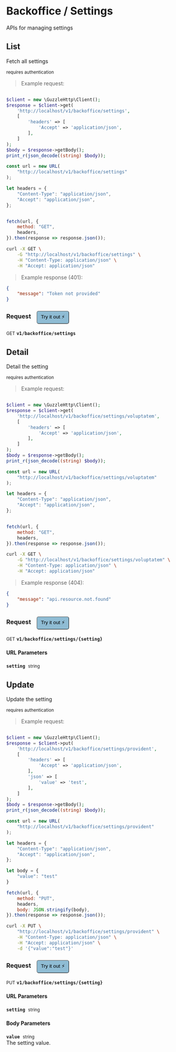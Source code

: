 # Backoffice / Settings
APIs for managing settings

## List
Fetch all settings

<small class="badge badge-darkred">requires authentication</small>



> Example request:

```php

$client = new \GuzzleHttp\Client();
$response = $client->get(
    'http://localhost/v1/backoffice/settings',
    [
        'headers' => [
            'Accept' => 'application/json',
        ],
    ]
);
$body = $response->getBody();
print_r(json_decode((string) $body));
```

```javascript
const url = new URL(
    "http://localhost/v1/backoffice/settings"
);

let headers = {
    "Content-Type": "application/json",
    "Accept": "application/json",
};


fetch(url, {
    method: "GET",
    headers,
}).then(response => response.json());
```

```bash
curl -X GET \
    -G "http://localhost/v1/backoffice/settings" \
    -H "Content-Type: application/json" \
    -H "Accept: application/json"
```


> Example response (401):

```json
{
    "message": "Token not provided"
}
```
<div id="execution-results-GETv1-backoffice-settings" hidden>
    <blockquote>Received response<span id="execution-response-status-GETv1-backoffice-settings"></span>:</blockquote>
    <pre class="json"><code id="execution-response-content-GETv1-backoffice-settings"></code></pre>
</div>
<div id="execution-error-GETv1-backoffice-settings" hidden>
    <blockquote>Request failed with error:</blockquote>
    <pre><code id="execution-error-message-GETv1-backoffice-settings"></code></pre>
</div>
<form id="form-GETv1-backoffice-settings" data-method="GET" data-path="v1/backoffice/settings" data-authed="1" data-hasfiles="0" data-headers='{"Content-Type":"application\/json","Accept":"application\/json"}' onsubmit="event.preventDefault(); executeTryOut('GETv1-backoffice-settings', this);">
<h3>
    Request&nbsp;&nbsp;&nbsp;
        <button type="button" style="background-color: #8fbcd4; padding: 5px 10px; border-radius: 5px; border-width: thin;" id="btn-tryout-GETv1-backoffice-settings" onclick="tryItOut('GETv1-backoffice-settings');">Try it out ⚡</button>
    <button type="button" style="background-color: #c97a7e; padding: 5px 10px; border-radius: 5px; border-width: thin;" id="btn-canceltryout-GETv1-backoffice-settings" onclick="cancelTryOut('GETv1-backoffice-settings');" hidden>Cancel</button>&nbsp;&nbsp;
    <button type="submit" style="background-color: #6ac174; padding: 5px 10px; border-radius: 5px; border-width: thin;" id="btn-executetryout-GETv1-backoffice-settings" hidden>Send Request 💥</button>
    </h3>
<p>
<small class="badge badge-green">GET</small>
 <b><code>v1/backoffice/settings</code></b>
</p>
<p>
<label id="auth-GETv1-backoffice-settings" hidden>Authorization header: <b><code>Bearer </code></b><input type="text" name="Authorization" data-prefix="Bearer " data-endpoint="GETv1-backoffice-settings" data-component="header"></label>
</p>
</form>


## Detail
Detail the setting

<small class="badge badge-darkred">requires authentication</small>



> Example request:

```php

$client = new \GuzzleHttp\Client();
$response = $client->get(
    'http://localhost/v1/backoffice/settings/voluptatem',
    [
        'headers' => [
            'Accept' => 'application/json',
        ],
    ]
);
$body = $response->getBody();
print_r(json_decode((string) $body));
```

```javascript
const url = new URL(
    "http://localhost/v1/backoffice/settings/voluptatem"
);

let headers = {
    "Content-Type": "application/json",
    "Accept": "application/json",
};


fetch(url, {
    method: "GET",
    headers,
}).then(response => response.json());
```

```bash
curl -X GET \
    -G "http://localhost/v1/backoffice/settings/voluptatem" \
    -H "Content-Type: application/json" \
    -H "Accept: application/json"
```


> Example response (404):

```json
{
    "message": "api.resource.not.found"
}
```
<div id="execution-results-GETv1-backoffice-settings--setting-" hidden>
    <blockquote>Received response<span id="execution-response-status-GETv1-backoffice-settings--setting-"></span>:</blockquote>
    <pre class="json"><code id="execution-response-content-GETv1-backoffice-settings--setting-"></code></pre>
</div>
<div id="execution-error-GETv1-backoffice-settings--setting-" hidden>
    <blockquote>Request failed with error:</blockquote>
    <pre><code id="execution-error-message-GETv1-backoffice-settings--setting-"></code></pre>
</div>
<form id="form-GETv1-backoffice-settings--setting-" data-method="GET" data-path="v1/backoffice/settings/{setting}" data-authed="1" data-hasfiles="0" data-headers='{"Content-Type":"application\/json","Accept":"application\/json"}' onsubmit="event.preventDefault(); executeTryOut('GETv1-backoffice-settings--setting-', this);">
<h3>
    Request&nbsp;&nbsp;&nbsp;
        <button type="button" style="background-color: #8fbcd4; padding: 5px 10px; border-radius: 5px; border-width: thin;" id="btn-tryout-GETv1-backoffice-settings--setting-" onclick="tryItOut('GETv1-backoffice-settings--setting-');">Try it out ⚡</button>
    <button type="button" style="background-color: #c97a7e; padding: 5px 10px; border-radius: 5px; border-width: thin;" id="btn-canceltryout-GETv1-backoffice-settings--setting-" onclick="cancelTryOut('GETv1-backoffice-settings--setting-');" hidden>Cancel</button>&nbsp;&nbsp;
    <button type="submit" style="background-color: #6ac174; padding: 5px 10px; border-radius: 5px; border-width: thin;" id="btn-executetryout-GETv1-backoffice-settings--setting-" hidden>Send Request 💥</button>
    </h3>
<p>
<small class="badge badge-green">GET</small>
 <b><code>v1/backoffice/settings/{setting}</code></b>
</p>
<p>
<label id="auth-GETv1-backoffice-settings--setting-" hidden>Authorization header: <b><code>Bearer </code></b><input type="text" name="Authorization" data-prefix="Bearer " data-endpoint="GETv1-backoffice-settings--setting-" data-component="header"></label>
</p>
<h4 class="fancy-heading-panel"><b>URL Parameters</b></h4>
<p>
<b><code>setting</code></b>&nbsp;&nbsp;<small>string</small>  &nbsp;
<input type="text" name="setting" data-endpoint="GETv1-backoffice-settings--setting-" data-component="url" required  hidden>
<br>

</p>
</form>


## Update
Update the setting

<small class="badge badge-darkred">requires authentication</small>



> Example request:

```php

$client = new \GuzzleHttp\Client();
$response = $client->put(
    'http://localhost/v1/backoffice/settings/provident',
    [
        'headers' => [
            'Accept' => 'application/json',
        ],
        'json' => [
            'value' => 'test',
        ],
    ]
);
$body = $response->getBody();
print_r(json_decode((string) $body));
```

```javascript
const url = new URL(
    "http://localhost/v1/backoffice/settings/provident"
);

let headers = {
    "Content-Type": "application/json",
    "Accept": "application/json",
};

let body = {
    "value": "test"
}

fetch(url, {
    method: "PUT",
    headers,
    body: JSON.stringify(body),
}).then(response => response.json());
```

```bash
curl -X PUT \
    "http://localhost/v1/backoffice/settings/provident" \
    -H "Content-Type: application/json" \
    -H "Accept: application/json" \
    -d '{"value":"test"}'

```


<div id="execution-results-PUTv1-backoffice-settings--setting-" hidden>
    <blockquote>Received response<span id="execution-response-status-PUTv1-backoffice-settings--setting-"></span>:</blockquote>
    <pre class="json"><code id="execution-response-content-PUTv1-backoffice-settings--setting-"></code></pre>
</div>
<div id="execution-error-PUTv1-backoffice-settings--setting-" hidden>
    <blockquote>Request failed with error:</blockquote>
    <pre><code id="execution-error-message-PUTv1-backoffice-settings--setting-"></code></pre>
</div>
<form id="form-PUTv1-backoffice-settings--setting-" data-method="PUT" data-path="v1/backoffice/settings/{setting}" data-authed="1" data-hasfiles="0" data-headers='{"Content-Type":"application\/json","Accept":"application\/json"}' onsubmit="event.preventDefault(); executeTryOut('PUTv1-backoffice-settings--setting-', this);">
<h3>
    Request&nbsp;&nbsp;&nbsp;
        <button type="button" style="background-color: #8fbcd4; padding: 5px 10px; border-radius: 5px; border-width: thin;" id="btn-tryout-PUTv1-backoffice-settings--setting-" onclick="tryItOut('PUTv1-backoffice-settings--setting-');">Try it out ⚡</button>
    <button type="button" style="background-color: #c97a7e; padding: 5px 10px; border-radius: 5px; border-width: thin;" id="btn-canceltryout-PUTv1-backoffice-settings--setting-" onclick="cancelTryOut('PUTv1-backoffice-settings--setting-');" hidden>Cancel</button>&nbsp;&nbsp;
    <button type="submit" style="background-color: #6ac174; padding: 5px 10px; border-radius: 5px; border-width: thin;" id="btn-executetryout-PUTv1-backoffice-settings--setting-" hidden>Send Request 💥</button>
    </h3>
<p>
<small class="badge badge-darkblue">PUT</small>
 <b><code>v1/backoffice/settings/{setting}</code></b>
</p>
<p>
<label id="auth-PUTv1-backoffice-settings--setting-" hidden>Authorization header: <b><code>Bearer </code></b><input type="text" name="Authorization" data-prefix="Bearer " data-endpoint="PUTv1-backoffice-settings--setting-" data-component="header"></label>
</p>
<h4 class="fancy-heading-panel"><b>URL Parameters</b></h4>
<p>
<b><code>setting</code></b>&nbsp;&nbsp;<small>string</small>  &nbsp;
<input type="text" name="setting" data-endpoint="PUTv1-backoffice-settings--setting-" data-component="url" required  hidden>
<br>

</p>
<h4 class="fancy-heading-panel"><b>Body Parameters</b></h4>
<p>
<b><code>value</code></b>&nbsp;&nbsp;<small>string</small>  &nbsp;
<input type="text" name="value" data-endpoint="PUTv1-backoffice-settings--setting-" data-component="body" required  hidden>
<br>
The setting value.
</p>

</form>



